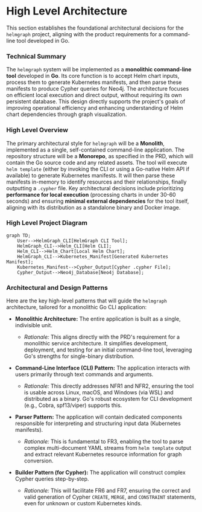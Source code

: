 # High Level Architecture

This section establishes the foundational architectural decisions for the `helmgraph` project, aligning with the product
requirements for a command-line tool developed in Go.

### Technical Summary

The `helmgraph` system will be implemented as a **monolithic command-line tool** developed in **Go**. Its core function
is to accept Helm chart inputs, process them to generate Kubernetes manifests, and then parse these manifests to
produce Cypher queries for Neo4j. The architecture focuses on efficient local execution and direct output, without
requiring its own persistent database. This design directly supports the project's goals of improving operational
efficiency and enhancing understanding of Helm chart dependencies through graph visualization.

### High Level Overview

The primary architectural style for `helmgraph` will be a **Monolith**, implemented as a single, self-contained
command-line application. The repository structure will be a **Monorepo**, as specified in the PRD, which will contain
the Go source code and any related assets. The tool will execute `helm template` (either by invoking the CLI or using a
Go-native Helm API if available) to generate Kubernetes manifests. It will then parse these manifests in-memory to
identify resources and their relationships, finally outputting a `.cypher` file. Key architectural decisions include
prioritizing **performance for local execution** (processing charts in under 30-60 seconds) and ensuring **minimal
external dependencies** for the tool itself, aligning with its distribution as a standalone binary and Docker image.

### High Level Project Diagram

```mermaid
graph TD;
    User-->HelmGraph_CLI[HelmGraph CLI Tool];
    HelmGraph_CLI-->Helm_CLI[Helm CLI];
    Helm_CLI-->Helm_Chart[Local Helm Chart];
    HelmGraph_CLI-->Kubernetes_Manifest[Generated Kubernetes Manifest];
    Kubernetes_Manifest-->Cypher_Output[Cypher .cypher File];
    Cypher_Output-->Neo4j_Database[Neo4j Database];
```

### Architectural and Design Patterns

Here are the key high-level patterns that will guide the `helmgraph` architecture, tailored for a monolithic Go CLI
application:

-   **Monolithic Architecture:** The entire application is built as a single, indivisible unit.
    -   _Rationale:_ This aligns directly with the PRD's requirement for a monolithic service architecture. It
        simplifies development, deployment, and testing for an initial command-line tool, leveraging Go's strengths for
        single-binary distribution.

-   **Command-Line Interface (CLI) Pattern:** The application interacts with users primarily through text commands and
    arguments.
    -   _Rationale:_ This directly addresses NFR1 and NFR2, ensuring the tool is usable across Linux, macOS, and
        Windows (via WSL) and distributed as a binary. Go's robust ecosystem for CLI development (e.g., Cobra,
        spf13/viper) supports this.

-   **Parser Pattern:** The application will contain dedicated components responsible for interpreting and structuring
    input data (Kubernetes manifests).
    -   _Rationale:_ This is fundamental to FR3, enabling the tool to parse complex multi-document YAML streams from
        `helm template` output and extract relevant Kubernetes resource information for graph conversion.

-   **Builder Pattern (for Cypher):** The application will construct complex Cypher queries step-by-step.
    -   _Rationale:_ This will facilitate FR6 and FR7, ensuring the correct and valid generation of Cypher `CREATE`,
        `MERGE`, and `CONSTRAINT` statements, even for unknown or custom Kubernetes kinds.
